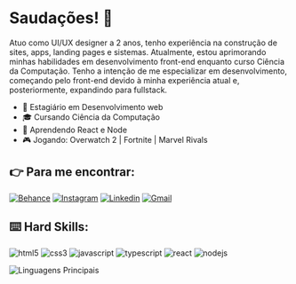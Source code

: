 
# Saudações! :vulcan_salute:

Atuo como UI/UX designer a 2 anos, tenho experiência na construção de sites, apps, landing pages e sistemas. Atualmente, estou aprimorando minhas habilidades em desenvolvimento front-end enquanto curso Ciência da Computação. Tenho a intenção de me especializar em desenvolvimento, começando pelo front-end devido à minha experiência atual e, posteriormente, expandindo para fullstack.


- 💼 Estagiário em Desenvolvimento web
- 🎓 Cursando Ciência da Computação
- 🌱 Aprendendo React e Node
- 🎮 Jogando: Overwatch 2 | Fortnite | Marvel Rivals


## :point_right: Para me encontrar:

[![Behance](https://img.shields.io/badge/Behance-000000?style=for-the-badge&logo=behance&logoColor=white)](https://www.behance.net/hadrielgomes)
[![Instagram](https://img.shields.io/badge/Instagram-E4405F?style=for-the-badge&logo=instagram&logoColor=white)](https://www.instagram.com/gomeshadriel/)
[![Linkedin](https://img.shields.io/badge/LinkedIn-0077B5?style=for-the-badge&logo=linkedin&logoColor=white)](https://www.linkedin.com/in/gomeshadriel/)
<a href="mailto:gomeshadriel@gmail.com">
[![Gmail](https://img.shields.io/badge/Gmail-DD2123?style=for-the-badge&logo=gmail&logoColor=white)](https://www.linkedin.com/in/gomeshadriel/)
</a>

## :keyboard: Hard Skills:

![html5](https://img.shields.io/badge/HTML5-E34F26?style=for-the-badge&logo=html5&logoColor=white)
![css3](https://img.shields.io/badge/CSS3-1572B6?style=for-the-badge&logo=css3&logoColor=white)
![javascript](https://img.shields.io/badge/JavaScript-323330?style=for-the-badge&logo=javascript&logoColor=F7DF1E)
![typescript](https://img.shields.io/badge/TypeScript-007ACC?style=for-the-badge&logo=typescript&logoColor=white)
![react](https://img.shields.io/badge/React-20232A?style=for-the-badge&logo=react&logoColor=61DAFB)
![nodejs](https://img.shields.io/badge/Node%20js-339933?style=for-the-badge&logo=nodedotjs&logoColor=white)



![Linguagens Principais](https://github-readme-stats.vercel.app/api/top-langs/?username=gomeshadriel&theme=tokyonight&hide_border=true&custom_title=Linguagens%20%Principais)
